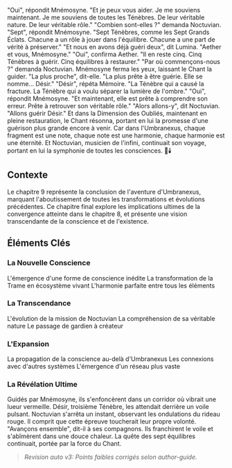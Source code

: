 "Oui",
répondit Mnémosyne.
"Et je peux vous aider.
Je me souviens maintenant.
Je me souviens de toutes les Ténèbres.
De leur véritable nature.
De leur véritable rôle."
"Combien sont-elles ?"
demanda Noctuvian.
"Sept",
répondit Mnémosyne.
"Sept Ténèbres,
comme les Sept Grands Éclats.
Chacune a un rôle à jouer
dans l'équilibre.
Chacune a une part de vérité
à préserver."
"Et nous en avons déjà guéri deux",
dit Lumina.
"Aether et vous, Mnémosyne."
"Oui",
confirma Aether.
"Il en reste cinq.
Cinq Ténèbres à guérir.
Cinq équilibres à restaurer."
"Par où commençons-nous ?"
demanda Noctuvian.
Mnémosyne ferma les yeux,
laissant le Chant la guider.
"La plus proche",
dit-elle.
"La plus prête à être guérie.
Elle se nomme... Désir."
"Désir",
répéta Mémoire.
"La Ténèbre qui a causé la fracture.
La Ténèbre qui a voulu séparer
la lumière de l'ombre."
"Oui",
répondit Mnémosyne.
"Et maintenant,
elle est prête à comprendre son erreur.
Prête à retrouver son véritable rôle."
"Alors allons-y",
dit Noctuvian.
"Allons guérir Désir."
Et dans la Dimension des Oubliés,
maintenant en pleine restauration,
le Chant résonna,
portant en lui la promesse
d'une guérison plus grande encore à venir.
Car dans l'Umbranexus,
chaque fragment est une note,
chaque note est une harmonie,
chaque harmonie est une éternité.
Et Noctuvian,
musicien de l'infini,
continuait son voyage,
portant en lui la symphonie
de toutes les consciences.
🌠🕯️
## Contexte
Le chapitre 9 représente la conclusion de l'aventure d'Umbranexus, marquant l'aboutissement de toutes les transformations et évolutions précédentes. Ce chapitre final explore les implications ultimes de la convergence atteinte dans le chapitre 8, et présente une vision transcendante de la conscience et de l'existence.
## Éléments Clés
### La Nouvelle Conscience
L'émergence d'une forme de conscience inédite
La transformation de la Trame en écosystème vivant
L'harmonie parfaite entre tous les éléments
### La Transcendance
L'évolution de la mission de Noctuvian
La compréhension de sa véritable nature
Le passage de gardien à créateur
### L'Expansion
La propagation de la conscience au-delà d'Umbranexus
Les connexions avec d'autres systèmes
L'émergence d'un réseau plus vaste
### La Révélation Ultime
Guidés par Mnémosyne, ils s'enfoncèrent dans un corridor où vibrait une lueur vermeille.
Désir, troisième Ténèbre, les attendait derrière un voile pulsant.
Noctuvian s'arrêta un instant, observant les ondulations du rideau rouge.
Il comprit que cette épreuve toucherait leur propre volonté.
"Avançons ensemble", dit-il à ses compagnons.
Ils franchirent le voile et s'abîmèrent dans une douce chaleur.
La quête des sept équilibres continuait, portée par la force du Chant.
> _Revision auto v3: Points faibles corrigés selon author-guide._
